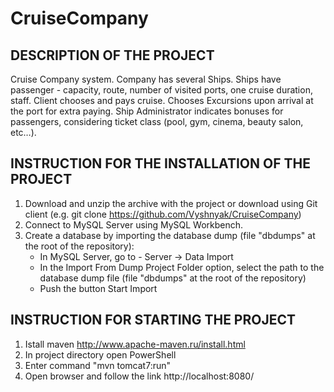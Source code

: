 # CruiseCompany
## DESCRIPTION OF THE PROJECT
Cruise Company system. Company has several Ships. Ships have passenger - capacity, route, number of visited ports, one cruise duration, staff. Client chooses and pays cruise. Chooses Excursions upon arrival at the port for extra paying. Ship Administrator indicates bonuses for passengers, considering ticket class (pool, gym, cinema, beauty salon, etc…).
## INSTRUCTION FOR THE INSTALLATION OF THE PROJECT
1. Download and unzip the archive with the project or download using Git client (e.g. git clone https://github.com/Vyshnyak/CruiseCompany)
2. Connect to MySQL Server using MySQL Workbench.
3. Create a database by importing the database dump (file "dbdumps" at the root of the repository):
   - In MySQL Server, go to - Server -> Data Import
   - In the Import From Dump Project Folder option, select the path to the database dump file (file "dbdumps" at the root of the repository)
   - Push the button Start Import
## INSTRUCTION FOR STARTING THE PROJECT
1. Istall maven http://www.apache-maven.ru/install.html
2. In project directory open PowerShell
3. Enter command "mvn tomcat7:run"
4. Open browser and follow the link http://localhost:8080/
